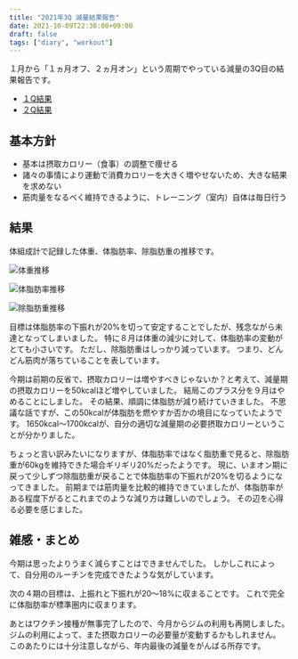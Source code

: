 ```yaml
---
title: "2021年3Q 減量結果報告"
date: 2021-10-09T22:30:00+09:00
draft: false
tags: ["diary", "workout"]
---
```


１月から「１ヵ月オフ、２ヵ月オン」という周期でやっている減量の3Q目の結果報告です。

- [１Q結果](/note/diet-21-1q-done)
- [２Q結果](/note/diet-21-2q-done)

## 基本方針

- 基本は摂取カロリー（食事）の調整で痩せる
- 諸々の事情により運動で消費カロリーを大きく増やせないため、大きな結果を求めない
- 筋肉量をなるべく維持できるように、トレーニング（室内）自体は毎日行う

## 結果

体組成計で記録した体重、体脂肪率、除脂肪重の推移です。

![体重推移](/note/image/diet-21-3q-done/chart_weight.png)

![体脂肪率推移](/note/image/diet-21-3q-done/chart_bfp.png)

![除脂肪重推移](/note/image/diet-21-3q-done/chart_lbm.png)

目標は体脂肪率の下振れが20%を切って安定することでしたが、残念ながら未達となってしまいました。
特に８月は体重の減少に対して、体脂肪率の変動がとても小さいです。
ただし、除脂肪重はしっかり減っています。
つまり、どんどん筋肉が落ちていることを表しています。

今期は前期の反省で、摂取カロリーは増やすべきじゃないか？と考えて、減量期の摂取カロリーを50kcalほど増やしていました。
結局このプラス分を９月はやめることにしました。
その結果、順調に体脂肪が減り続けていきました。
不思議な話ですが、この50kcalが体脂肪を燃やすか否かの境目になっていたようです。
1650kcal〜1700kcalが、自分の適切な減量期の必要摂取カロリーということが分かりました。

ちょっと言い訳みたいになりますが、体脂肪率ではなく脂肪重で見ると、除脂肪重が60kgを維持できた場合ギリギリ20%だったようです。
現に、いまオン期に戻って少しずつ除脂肪重が戻ることで体脂肪率の下振れが20%を切るようになってきました。
前期までは筋肉量を比較的維持できていましたが、体脂肪率がある程度下がるとこれまでのような減り方は難しいのでしょう。
その辺を心得る必要を感じました。

## 雑感・まとめ

今期は思ったよりうまく減らすことはできませんでした。
しかしこれによって、自分用のルーチンを完成できたような気がしています。

次の４期の目標は、上振れと下振れが20〜18%に収まることです。
これで完全に体脂肪率が標準圏内に収まります。

あとはワクチン接種が無事完了したので、今月からジムの利用も再開しました。
ジムの利用によって、また摂取カロリーの必要量が変動するかもしれません。
このあたりには十分注意しながら、年内最後の減量をがんばる所存です。